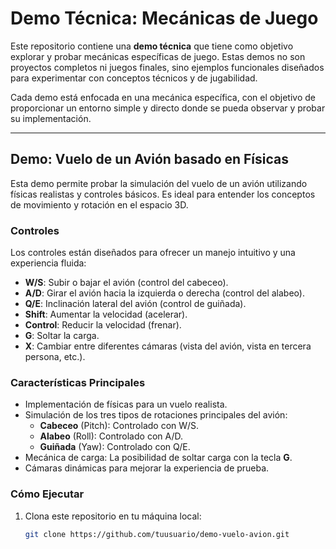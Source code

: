 # Demo Técnica: Mecánicas de Juego

Este repositorio contiene una **demo técnica** que tiene como objetivo explorar y probar mecánicas específicas de juego. Estas demos no son proyectos completos ni juegos finales, sino ejemplos funcionales diseñados para experimentar con conceptos técnicos y de jugabilidad.

Cada demo está enfocada en una mecánica específica, con el objetivo de proporcionar un entorno simple y directo donde se pueda observar y probar su implementación.

---

## Demo: Vuelo de un Avión basado en Físicas

Esta demo permite probar la simulación del vuelo de un avión utilizando físicas realistas y controles básicos. Es ideal para entender los conceptos de movimiento y rotación en el espacio 3D.

### Controles
Los controles están diseñados para ofrecer un manejo intuitivo y una experiencia fluida:

- **W/S**: Subir o bajar el avión (control del cabeceo).
- **A/D**: Girar el avión hacia la izquierda o derecha (control del alabeo).
- **Q/E**: Inclinación lateral del avión (control de guiñada).
- **Shift**: Aumentar la velocidad (acelerar).
- **Control**: Reducir la velocidad (frenar).
- **G**: Soltar la carga.
- **X**: Cambiar entre diferentes cámaras (vista del avión, vista en tercera persona, etc.).

### Características Principales
- Implementación de físicas para un vuelo realista.
- Simulación de los tres tipos de rotaciones principales del avión:
  - **Cabeceo** (Pitch): Controlado con W/S.
  - **Alabeo** (Roll): Controlado con A/D.
  - **Guiñada** (Yaw): Controlado con Q/E.
- Mecánica de carga: La posibilidad de soltar carga con la tecla **G**.
- Cámaras dinámicas para mejorar la experiencia de prueba.

### Cómo Ejecutar
1. Clona este repositorio en tu máquina local:
   ```bash
   git clone https://github.com/tuusuario/demo-vuelo-avion.git
